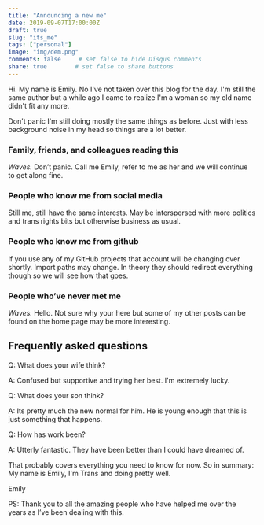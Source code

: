 ```yaml
---
title: "Announcing a new me"
date: 2019-09-07T17:00:00Z
draft: true
slug: "its_me"
tags: ["personal"]
image: "img/dem.png" 
comments: false     # set false to hide Disqus comments
share: true        # set false to share buttons
---
```


Hi. My name is Emily. No I've not taken over this blog for the day. I'm still the same author but a while ago I came to realize I'm a woman so my old name didn't fit any more.

Don't panic I'm still doing mostly the same things as before. Just with less background noise in my head so things are a lot better.

### Family, friends, and colleagues reading this

*Waves.* Don’t panic. Call me Emily, refer to me as her and we will continue to get along fine.

### People who know me from social media

Still me, still have the same interests. May be interspersed with more politics and trans rights bits but otherwise business as usual.

### People who know me from github

If you use any of my GitHub projects that account will be changing over shortly. Import paths may change. In theory they should redirect everything though so we will see how that goes.

### People who’ve never met me

*Waves.* Hello. Not sure why your here but some of my other posts can be found on the home page may be more interesting.

## Frequently asked questions

Q: What does your wife think?

A: Confused but supportive and trying her best. I'm extremely lucky.

Q: What does your son think?

A: Its pretty much the new normal for him. He is young enough that this is just something that happens.

Q: How has work been?

A: Utterly fantastic. They have been better than I could have dreamed of.

That probably covers everything you need to know for now. So in summary: My name is Emily, I'm Trans and doing pretty well.

Emily

PS: Thank you to all the amazing people who have helped me over the years as I’ve been dealing with this.
